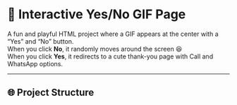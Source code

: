 # 💖 Interactive Yes/No GIF Page

A fun and playful HTML project where a GIF appears at the center with a “Yes” and “No” button.  
When you click **No**, it randomly moves around the screen 😆  
When you click **Yes**, it redirects to a cute thank-you page with Call and WhatsApp options.

---

## 🌐 Project Structure
